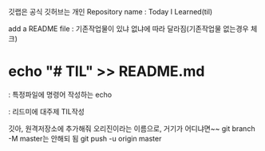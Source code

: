 깃랩은 공식
깃허브는 개인
Repository name : Today I Learned(til)

add a README file :  기존작업물이 있냐 없냐에 따라 달라짐(기존작업물 없는경우 체크)

# echo "# TIL" >> README.md 
 : 특정파일에 명령어 작성하는 echo 
 
 : 리드미에 대주제 TIL작성

깃아, 원격저장소에 추가해줘 오리진이라는 이름으로, 거기가 어디냐면~~
git branch -M master는 안해되 됨
git push -u origin master



